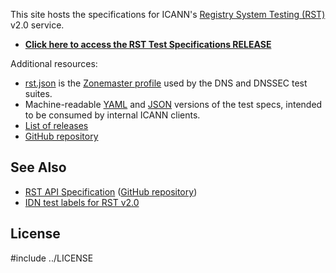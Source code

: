 This site hosts the specifications for ICANN's [Registry System Testing
(RST)](https://icann.org/resources/registry-system-testing-v2.0/) v2.0 service.

* [**Click here to access the RST Test Specifications RELEASE**](rst-test-specs.html)

Additional resources:

* [rst.json](https://github.com/icann/rst-test-specs/releases/download/RELEASE/rst-test-specs.yaml) is the [Zonemaster
  profile](https://github.com/zonemaster/zonemaster/blob/master/docs/public/configuration/profiles.md)
  used by the DNS and DNSSEC test suites.
* Machine-readable
  [YAML](https://github.com/icann/rst-test-specs/releases/download/RELEASE/rst-test-specs.yaml)
  and
  [JSON](https://github.com/icann/rst-test-specs/releases/download/RELEASE/rst-test-specs.json)
  versions of the test specs, intended to be consumed by internal ICANN clients.
* [List of releases](https://github.com/icann/rst-test-specs/releases)
* [GitHub repository](https://github.com/icann/rst-test-specs/)

## See Also

* [RST API Specification](https://icann.github.io/rst-api-spec)
  ([GitHub repository](https://github.com/icann/rst-api-spec))
* [IDN test labels for RST v2.0](https://github.com/icann/rst-idn-test-labels)

## License

#include ../LICENSE

